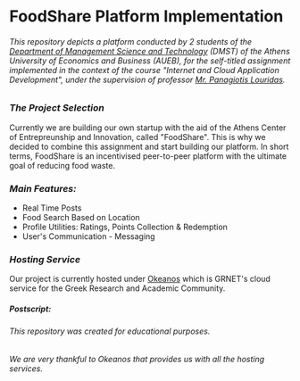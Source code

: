 # FoodShare Platform Implementation

###### *This repository depicts a platform conducted by 2 students of the [Department of Management Science and Technology](https://www.dept.aueb.gr/en/dmst) (DMST) of the Athens University of Economics and Business (AUEB), for the self-titled assignment implemented in the context of the course "Internet and Cloud Application Development", under the supervision of professor [Mr. Panagiotis Louridas](https://github.com/louridas).*

### *The Project Selection*
Currently we are building our own startup with the aid of the Athens Center of Entrepreunship and Innovation, called "FoodShare". This is why we decided to combine this assignment and start building our platform. In short terms, FoodShare is an incentivised peer-to-peer platform with the ultimate goal of reducing food waste.

### *Main Features:*

* Real Time Posts
* Food Search Based on Location
* Profile Utilities: Ratings, Points Collection & Redemption
* User's Communication - Messaging

### *Hosting Service*
Our project is currently hosted under [Okeanos](https://okeanos.grnet.gr/home/) which is GRNET's cloud service for the Greek Research and Academic Community. 


##### Postscript:
###### *This repository was created for educational purposes.*
###### *We are very thankful to Okeanos that provides us with all the hosting services.*
